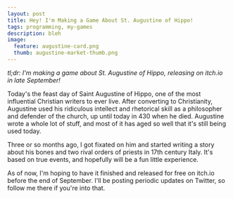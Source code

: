 ```yaml
---
layout: post
title: Hey! I'm Making a Game About St. Augustine of Hippo!
tags: programming, my-games
description: bleh
image:
  feature: augustine-card.png
  thumb: augustine-market-thumb.png
---
```


_tl;dr: I'm making a game about St. Augustine of Hippo, releasing on itch.io in late September!_


Today's the feast day of Saint Augustine of Hippo, one of the most influential Christian writers to ever live. After converting to Christianity, Augustine used his ridiculous intellect and rhetorical skill as a philosopher and defender of the church, up until today in 430 when he died. Augustine wrote a whole lot of stuff, and most of it has aged so well that it's still being used today.

Three or so months ago, I got fixated on him and started writing a story about his bones and two rival orders of priests in 17th century Italy. It's based on true events, and hopefully will be a fun little experience.

As of now, I'm hoping to have it finished and released for free on itch.io before the end of September. I'll be posting periodic updates on Twitter, so follow me there if you're into that.
